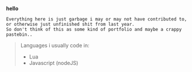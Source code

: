 **hello**

```
Everything here is just garbage i may or may not have contributed to, or otherwise just unfinished shit from last year.
So don't think of this as some kind of portfolio and maybe a crappy pastebin..
```

> Languages i usually code in:
>
> - Lua
> - Javascript (nodeJS)

